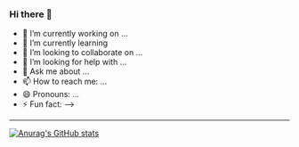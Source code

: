### Hi there 👋



- 🔭 I’m currently working on ...
- 🌱 I’m currently learning 
- 👯 I’m looking to collaborate on ...
- 🤔 I’m looking for help with ...
- 💬 Ask me about ...
- 📫 How to reach me: ...
- 😄 Pronouns: ...
- ⚡ Fun fact: 
-->

---

[![Anurag's GitHub stats](https://github-readme-stats.vercel.app/api?username=Dev-ops-true&hide=starts,contribs)](https://github.com/anuraghazra/github-readme-stats)